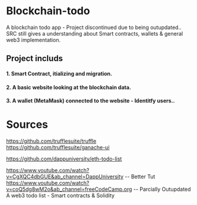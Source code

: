 # Blockchain-todo
A blockchain todo app - Project discontinued due to being outupdated..
SRC still gives a understanding about Smart contracts, wallets & general web3 implementation.

## Project includs 
#### 1. Smart Contract, itializing and migration. 
#### 2. A basic website looking at the blockchain data.
#### 3. A wallet (MetaMask) connected to the website - Identitfy users..

# Sources
https://github.com/trufflesuite/truffle
https://github.com/trufflesuite/ganache-ui

https://github.com/dappuniversity/eth-todo-list

https://www.youtube.com/watch?v=CgXQC4dbGUE&ab_channel=DappUniversity -- Better Tut
https://www.youtube.com/watch?v=coQ5dg8wM2o&ab_channel=freeCodeCamp.org -- Parcially Outupdated
A web3 todo list - Smart contracts &amp; Solidity
